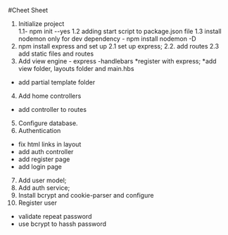 #Cheet Sheet

1. Initialize project  
1.1- npm init --yes
1.2 adding start script to package.json file
1.3 install nodemon only for dev dependency  - npm install nodemon -D
2. npm install express and set up
2.1 set up express;
2.2. add routes
2.3 add static files and routes
3. Add view engine - express -handlebars 
*register with express;
*add view folder, layouts folder and main.hbs
* add partial template folder
4. Add home controllers
* add controller to routes
5. Configure database.
6. Authentication
* fix html links in layout
* add auth controller
* add register page
* add login page
7. Add user model;
8. Add auth service;
9. Install bcrypt and cookie-parser and configure
10. Register user
* validate repeat password
* use  bcrypt to hassh password


